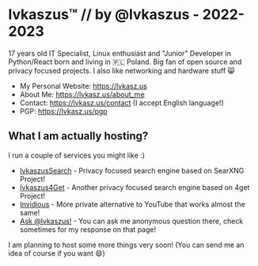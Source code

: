 # lvkaszus™ // by @lvkaszus - 2022-2023

17 years old IT Specialist, Linux enthusiast and "Junior" Developer in Python/React born and living in 🇵🇱 Poland. Big fan of open source and privacy focused projects. I also like networking and hardware stuff 😸

- My Personal Website: https://lvkasz.us
- About Me: https://lvkasz.us/about_me
- Contact: https://lvkasz.us/contact (I accept English language!)
- PGP: https://lvkasz.us/pgp


## What I am actually hosting?

I run a couple of services you might like :)

- <a href="https://search.lvkaszus.pl">lvkaszusSearch</a> - Privacy focused search engine based on SearXNG Project!
- <a href="https://4get.lvkaszus.pl">lvkaszus4Get</a> - Another privacy focused search engine based on 4get Project!
- <a href="https://anontube.lvkaszus.pl">Invidious</a> - More private alternative to YouTube that works almost the same!
- <a href="https://ask.lvkasz.us">Ask @lvkaszus!</a> - You can ask me anonymous question there, check sometimes for my response on that page!

I am planning to host some more things very soon! (You can send me an idea of course if you want 😄)
